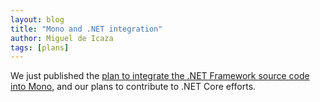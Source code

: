 ```yaml
---
layout: blog
title: "Mono and .NET integration"
author: Miguel de Icaza
tags: [plans]
---
```


We just published the [plan to integrate the .NET Framework source code into Mono](/docs/about-mono/dotnet-integration), and our plans to contribute to .NET Core efforts.

